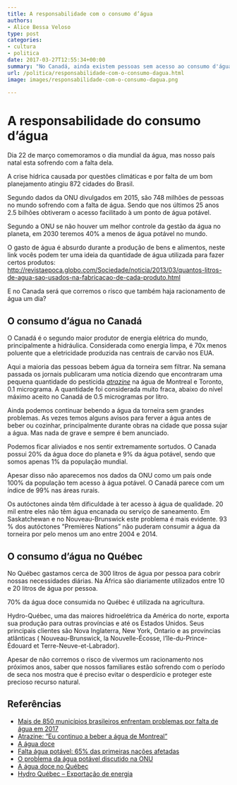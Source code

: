 ```yaml
---
title: A responsabilidade com o consumo d’água
authors:
- Alice Bessa Veloso
type: post
categories:
- cultura
- politica
date: 2017-03-27T12:55:34+00:00
summary: "No Canadá, ainda existem pessoas sem acesso ao consumo d'água potável. Por que isso ainda acontece e por que isso não é um problema isolado?"
url: /politica/responsabilidade-com-o-consumo-dagua.html
image: images/responsabilidade-com-o-consumo-dagua.png

---
```

# A responsabilidade do consumo d&#8217;água

Dia 22 de março comemoramos o dia mundial da água, mas nosso país natal esta sofrendo com a falta dela.

A crise hídrica causada por questões climáticas e por falta de um bom planejamento atingiu 872 cidades do Brasil.

Segundo dados da ONU divulgados em 2015, são 748 milhões de pessoas no mundo sofrendo com a falta de água. Sendo que nos últimos 25 anos 2.5 bilhões obtiveram o acesso facilitado à um ponto de água potável.

Segundo a ONU se não houver um melhor controle da gestão da água no planeta, em 2030 teremos 40% a menos de água potável no mundo.

O gasto de água é absurdo durante a produção de bens e alimentos, neste link vocês podem ter uma ideia da quantidade de água utilizada para fazer certos produtos: http://revistaepoca.globo.com/Sociedade/noticia/2013/03/quantos-litros-de-agua-sao-usados-na-fabricacao-de-cada-produto.html

E no Canada será que corremos o risco que também haja racionamento de água um dia?

## O consumo d&#8217;água no Canadá

O Canadá é o segundo maior produtor de energia elétrica do mundo, principalmente a hidráulica. Considerada como energia limpa, é 70x menos poluente que a eletricidade produzida nas centrais de carvão nos EUA.

Aqui a maioria das pessoas bebem água da torneira sem filtrar. Na semana passada os jornais publicaram uma notícia dizendo que encontraram uma pequena quantidade do pesticida <a href="https://www.canada.ca/en/health-canada/services/publications/healthy-living/guidelines-canadian-drinking-water-quality-guideline-technical-document-atrazine.html" target="_blank"><em>atrazine</em></a> na água de Montreal e Toronto, 0.1 micrograma. A quantidade foi considerada muito fraca, abaixo do nível máximo aceito no Canadá de 0.5 microgramas por litro.

Ainda podemos continuar bebendo a água da torneira sem grandes problemas.
As vezes temos alguns avisos para ferver a água antes de beber ou cozinhar, principalmente durante obras na cidade que possa sujar a água. Mas nada de grave e sempre é bem anunciado.

Podemos ficar aliviados e nos sentir extremamente sortudos. O Canada possui 20% da água doce do planeta e 9% da água potável, sendo que somos apenas 1% da população mundial.

Apesar disso não aparecemos nos dados da ONU como um país onde 100% da população tem acesso à água potável. O Canadá parece com um índice de 99% nas áreas rurais.

Os autóctones ainda têm dificuldade à ter acesso à água de qualidade. 20 mil entre eles não têm água encanada ou serviço de saneamento. Em Saskatchewan e no Nouveau-Brunswick este problema é mais evidente. 93 % dos autóctones &#8221;Premières Nations&#8221; não puderam consumir a água da torneira por pelo menos um ano entre 2004 e 2014.

## O consumo d&#8217;água no Québec

No Québec gastamos cerca de 300 litros de água por pessoa para cobrir nossas necessidades diárias. Na África são diariamente utilizados entre 10 e 20 litros de água por pessoa.

70% da água doce consumida no Québec é utilizada na agricultura.

Hydro-Québec, uma das maiores hidroelétrica da América do norte, exporta sua produção para outras províncias e até os Estados Unidos. Seus principais clientes são Nova Inglaterra, New York, Ontario e as províncias atlânticas ( Nouveau-Brunswick, la Nouvelle-Écosse, l&#8217;île-du-Prince-Édouard et Terre-Neuve-et-Labrador).

Apesar de não corremos o risco de vivermos um racionamento nos próximos anos, saber que nossos familiares estão sofrendo com o período de seca nos mostra que é preciso evitar o desperdício e proteger este precioso recurso natural.

## Referências

  * <a href="http://agenciabrasil.ebc.com.br/geral/noticia/2017-03/mais-de-850-municipios-brasileiros-enfrentam-problemas-por-falta-de-agua-em" target="_blank">Mais de 850 municípios brasileiros enfrentam problemas por falta de água em 2017</a>
  * <a href="http://www.lemonde.fr/ressources-naturelles/article/2015/03/20/la-crise-de-l-eau-illustree-en-5-graphiques_4597592_1652731.html" target="_blank">Atrazine: &#8220;Eu continuo a beber a água de Montreal&#8221;</a>
  * <a href="http://www.wwf.ca/fr/conservation/eau_douce/" target="_blank">A água doce</a>
  * <a href="http://ici.radio-canada.ca/nouvelle/744192/avis-bouillir-eau-potable-premieres-nations-canada" target="_blank">Falta água potável: 65% das primeiras nações afetadas</a>
  * <a href="http://ici.radio-canada.ca/nouvelle/766627/eau-potable-autochtone-premiere-nation-grassy-narrows-mercure-onu-amnistie-canada" target="_blank">O problema da água potável discutido na ONU</a>
  * <a href="http://grandquebec.com/eaux-du-quebec/eau-douce/" target="_blank">A água doce no Québec</a>
  * <a href="http://bienvenue.hydroquebec.com/video/4/exportation" target="_blank">Hydro Québec &#8211; Exportação de energia</a>